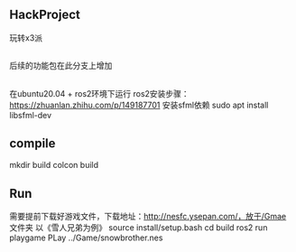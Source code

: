 ## HackProject
玩转x3派
##

##
后续的功能包在此分支上增加
##

在ubuntu20.04 + ros2环境下运行
ros2安装步骤：https://zhuanlan.zhihu.com/p/149187701
安装sfml依赖
sudo apt install libsfml-dev


## compile
mkdir build
colcon build
##

## Run
需要提前下载好游戏文件，下载地址：http://nesfc.ysepan.com/，放于/Gmae 文件夹
以《雪人兄弟为例》
source install/setup.bash
cd build
ros2 run playgame PLay ../Game/snowbrother.nes
##
